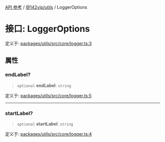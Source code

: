 [API 参考](../../../index.md) / [@142vip/utils](../index.md) / LoggerOptions

# 接口: LoggerOptions

定义于: [packages/utils/src/core/logger.ts:3](https://github.com/142vip/core-x/blob/724c9f80a9f43d7639fb0f15c0381f9ca258849b/packages/utils/src/core/logger.ts#L3)

## 属性

### endLabel?

> `optional` **endLabel**: `string`

定义于: [packages/utils/src/core/logger.ts:5](https://github.com/142vip/core-x/blob/724c9f80a9f43d7639fb0f15c0381f9ca258849b/packages/utils/src/core/logger.ts#L5)

***

### startLabel?

> `optional` **startLabel**: `string`

定义于: [packages/utils/src/core/logger.ts:4](https://github.com/142vip/core-x/blob/724c9f80a9f43d7639fb0f15c0381f9ca258849b/packages/utils/src/core/logger.ts#L4)
